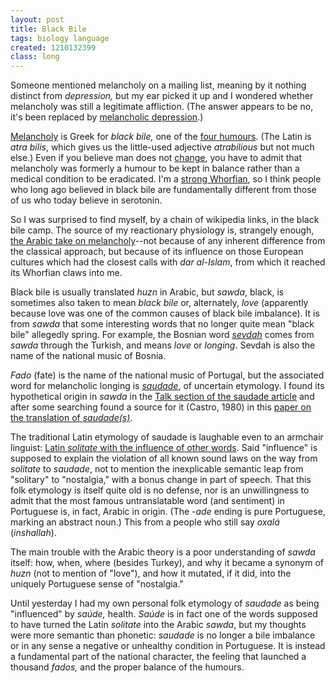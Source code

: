 ```yaml
---
layout: post
title: Black Bile
tags: biology language
created: 1210132399
class: long
---
```

Someone mentioned melancholy on a mailing list, meaning by it nothing distinct from *depression,* but my ear picked it up and I wondered whether melancholy was still a legitimate affliction.  (The answer appears to be no, it's been replaced by [melancholic depression](http://en.wikipedia.org/wiki/Melancholic_depression).)

[Melancholy](http://en.wikipedia.org/wiki/Melancholia) is Greek for *black bile,* one of the [four humours](http://en.wikipedia.org/wiki/Humorism).  (The Latin is *atra bilis*, which gives us the little-used adjective *atrabilious* but not much else.)  Even if you believe man does not [change](http://www.amazon.com/Changing-Nature-Man-Introduction-Historical/dp/039330115X), you have to admit that melancholy was formerly a humour to be kept in balance rather than a medical condition to be eradicated.  I'm a [strong Whorfian](http://en.wikipedia.org/wiki/Sapir-Whorf_hypothesis), so I think people who long ago believed in black bile are fundamentally different from those of us who today believe in serotonin.

So I was surprised to find myself, by a chain of wikipedia links, in the black bile camp.  The source of my reactionary physiology is, strangely enough, [the Arabic take on melancholy](http://en.wikipedia.org/wiki/Melancholy#Melancholy_in_Arab_culture)--not because of any inherent difference from the classical approach, but because of its influence on those European cultures which had the closest calls with *dar al-Islam*, from which it reached its Whorfian claws into me.

Black bile is usually translated *huzn* in Arabic, but *sawda*, black, is sometimes also taken to mean *black bile* or, alternately, *love* (apparently because love was one of the common causes of black bile imbalance).  It is from *sawda* that some interesting words that no longer quite mean "black bile" allegedly spring.  For example, the Bosnian word [*sevdah*](http://en.wikipedia.org/wiki/Sevdah) comes from *sawda* through the Turkish, and means *love* or *longing*.  Sevdah is also the name of the national music of Bosnia.

*Fado* (fate) is the name of the national music of Portugal, but the associated word for melancholic longing is [*saudade*](http://en.wikipedia.org/wiki/Saudade), of uncertain etymology.  I found its hypothetical origin in *sawda* in the [Talk section of the saudade article](http://en.wikipedia.org/wiki/Talk:Saudade#hipotesis:_saudade_derive_de_s.C3.A4wd.C3.A2) and after some searching found a source for it (Castro, 1980) in this [paper on the translation of *saudade(s)*](http://linguistics.ucdavis.edu/People/pmfarrel/images-1/SaudadeFarrell.pdf).

The traditional Latin etymology of saudade is laughable even to an armchair linguist:  [Latin *solitate* with the influence of other words](http://www.priberam.pt/dlpo/definir_resultados.aspx?pal=saudade).  Said "influence" is supposed to explain the violation of all known sound laws on the way from *solitate* to *saudade*, not to mention the inexplicable semantic leap from "solitary" to "nostalgia," with a bonus change in part of speech.  That this folk etymology is itself quite old is no defense, nor is an unwillingness to admit that the most famous untranslatable word (and sentiment) in Portuguese is, in fact, Arabic in origin.  (The *-ade* ending is pure Portuguese, marking an abstract noun.)  This from a people who still say *oxalá* (*inshallah*).

The main trouble with the Arabic theory is a poor understanding of *sawda* itself:  how, when, where (besides Turkey), and why it became a synonym of *huzn* (not to mention of "love"), and how it mutated, if it did, into the uniquely Portuguese sense of "nostalgia."

Until yesterday I had my own personal folk etymology of *saudade* as being "influenced" by *saúde,* health.  *Saúde* is in fact one of the words supposed to have turned the Latin *solitate* into the Arabic *sawda*, but my thoughts were more semantic than phonetic:  *saudade* is no longer a bile imbalance or in any sense a negative or unhealthy condition in Portuguese.  It is instead a fundamental part of the national character, the feeling that launched a thousand *fados,* and the proper balance of the humours.
